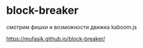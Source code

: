 # block-breaker

смотрим фишки и возможности движка kaboom.js

https://mufasik.github.io/block-breaker/
